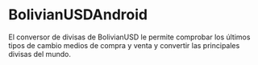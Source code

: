 # BolivianUSDAndroid
El conversor de divisas de BolivianUSD le permite comprobar los últimos tipos de cambio medios de compra y venta y convertir las principales divisas del mundo.
